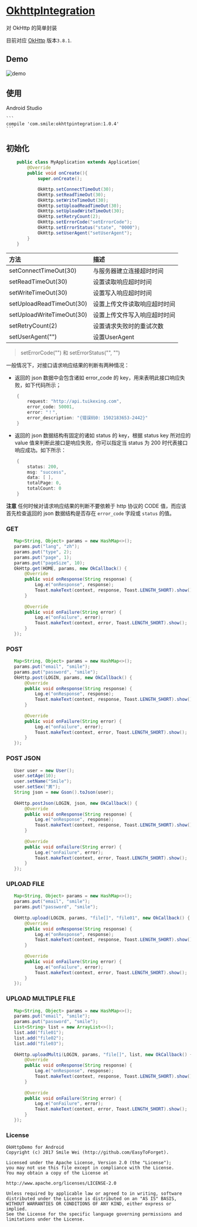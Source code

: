 # [OkhttpIntegration](https://github.com/EasyToForget/OkHttpDemo)

对 OkHttp 的简单封装

目前对应 [OkHttp](https://github.com/square/okhttp) 版本`3.8.1`.

## Demo
<img src="gif/demo01.gif" alt="demo"/>


## 使用

Android Studio
	
	```
	compile 'com.smile:okhttpintegration:1.0.4'
	```
	
## 初始化
```java
    public class MyApplication extends Application{	
        @Override
        public void onCreate(){
            super.onCreate();

            OkHttp.setConnectTimeOut(30);
            OkHttp.setReadTimeOut(30);
            OkHttp.setWriteTimeOut(30);
            OkHttp.setUploadReadTimeOut(30);
            OkHttp.setUploadWriteTimeOut(30);
            OkHttp.setRetryCount(2);
            OkHttp.setErrorCode("setErrorCode");
            OkHttp.setErrorStatus("state", "0000");
            OkHttp.setUserAgent("setUserAgent");
        }
    }
```


|方法                        |    描述                  |
|:--------                  | :--------                 |
|setConnectTimeOut(30)      |与服务器建立连接超时时间    |
|setReadTimeOut(30)         |设置读取响应超时时间        |
|setWriteTimeOut(30)        |设置写入响应超时时间        |
|setUploadReadTimeOut(30)   |设置上传文件读取响应超时时间 |
|setUploadWriteTimeOut(30)  |设置上传文件写入响应超时时间 |
|setRetryCount(2)           |设置请求失败时的重试次数      |
|setUserAgent("")           |设置UserAgent                |

>setErrorCode("") 和 setErrorStatus("", "")


一般情况下，对接口请求响应结果的判断有两种情况：
- 返回的 json 数据中会包含诸如 error_code 的 key，用来表明此接口响应失败，如下代码所示；
```java
    {
        request: "http://api.tuikexing.com",
        error_code: 50001,
        error: "！",
        error_description: "{错误码0: 1502183653-2442}"
    }
```
- 返回的 json 数据结构有固定的诸如 status 的 key，根据 status key 所对应的 value 值来判断此接口是响应失败，你可以指定当 status 为 200 时代表接口响应成功。如下所示：
```java
    {
        status: 200,
        msg: "success",
        data: [ ],
        totalPage: 0,
        totalCount: 0
    }
```


**注意** 任何时候对请求响应结果的判断不要依赖于 http 协议的 CODE 值，而应该首先检查返回的 json 数据结构是否存在 `error_code` 字段或 `status` 的值。


### GET

```java
   Map<String, Object> params = new HashMap<>();
   params.put("lang", "zh");
   params.put("type", 2);
   params.put("page", 1);
   params.put("pageSize", 10);
   OkHttp.get(HOME, params, new OkCallback() {
       @Override
       public void onResponse(String response) {
           Log.e("onResponse", response);
           Toast.makeText(context, response, Toast.LENGTH_SHORT).show();
       }
 
       @Override
       public void onFailure(String error) {
           Log.e("onFailure", error);
           Toast.makeText(context, error, Toast.LENGTH_SHORT).show();
       }
   });
```

### POST

```java
   Map<String, Object> params = new HashMap<>();
   params.put("email", "smile");
   params.put("password", "smile");
   OkHttp.post(LOGIN, params, new OkCallback() {
       @Override
       public void onResponse(String response) {
           Log.e("onResponse", response);
           Toast.makeText(context, response, Toast.LENGTH_SHORT).show();
       }
 
       @Override
       public void onFailure(String error) {
           Log.e("onFailure", error);
           Toast.makeText(context, error, Toast.LENGTH_SHORT).show();
       }
   });

```


### POST JSON

```java
   User user = new User();
   user.setAge(10);
   user.setName("Smile");
   user.setSex("男");
   String json = new Gson().toJson(user);
   
   OkHttp.postJson(LOGIN, json, new OkCallback() {
       @Override
       public void onResponse(String response) {
           Log.e("onResponse", response);
           Toast.makeText(context, response, Toast.LENGTH_SHORT).show();
       }
 
       @Override
       public void onFailure(String error) {
           Log.e("onFailure", error);
           Toast.makeText(context, error, Toast.LENGTH_SHORT).show();
       }
   });

```

### UPLOAD FILE

```java
   Map<String, Object> params = new HashMap<>();
   params.put("email", "smile");
   params.put("password", "smile");
   
   OkHttp.upload(LOGIN, params, "file[]", "file01", new OkCallback() {
       @Override
       public void onResponse(String response) {
           Log.e("onResponse", response);
           Toast.makeText(context, response, Toast.LENGTH_SHORT).show();
       }
 
       @Override
       public void onFailure(String error) {
           Log.e("onFailure", error);
           Toast.makeText(context, error, Toast.LENGTH_SHORT).show();
       }
   });

```

### UPLOAD MULTIPLE FILE

```java
   Map<String, Object> params = new HashMap<>();
   params.put("email", "smile");
   params.put("password", "smile");
   List<String> list = new ArrayList<>();
   list.add("file01");
   list.add("file02");
   list.add("file03");
   
   OkHttp.uploadMulti(LOGIN, params, "file[]", list, new OkCallback() {
       @Override
       public void onResponse(String response) {
           Log.e("onResponse", response);
           Toast.makeText(context, response, Toast.LENGTH_SHORT).show();
       }
 
       @Override
       public void onFailure(String error) {
           Log.e("onFailure", error);
           Toast.makeText(context, error, Toast.LENGTH_SHORT).show();
       }
   });

```



### License

```
OkHttpDemo for Android
Copyright (c) 2017 Smile Wei (http://github.com/EasyToForget).

Licensed under the Apache License, Version 2.0 (the "License");
you may not use this file except in compliance with the License.
You may obtain a copy of the License at

http://www.apache.org/licenses/LICENSE-2.0

Unless required by applicable law or agreed to in writing, software
distributed under the License is distributed on an "AS IS" BASIS,
WITHOUT WARRANTIES OR CONDITIONS OF ANY KIND, either express or implied.
See the License for the specific language governing permissions and
limitations under the License.
```





